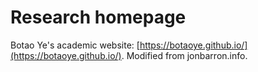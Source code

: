 # Research homepage
Botao Ye's academic website: [https://botaoye.github.io/](https://botaoye.github.io/). Modified from jonbarron.info.
